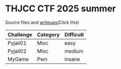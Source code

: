 # THJCC CTF 2025 summer
Source files and [writeups](https://p23.tw/2025/04/20/THJCC-2025-Pyjail01-Pyjail02-MyGame-writeups/)(Click this)

| Challenge | Category | Difficult |
| --------- | -------  | --------  |
| Pyjail01  | Misc     | easy      |
| Pyjail02  | Misc     | medium    |
| MyGame    | Pwn      | insane    |